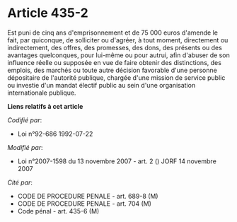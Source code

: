 # Article 435-2

Est puni de cinq ans d'emprisonnement et de 75 000 euros d'amende le fait, par quiconque, de solliciter ou d'agréer, à tout
moment, directement ou indirectement, des offres, des promesses, des dons, des présents ou des avantages quelconques, pour
lui-même ou pour autrui, afin d'abuser de son influence réelle ou supposée en vue de faire obtenir des distinctions, des
emplois, des marchés ou toute autre décision favorable d'une personne dépositaire de l'autorité publique, chargée d'une
mission de service public ou investie d'un mandat électif public au sein d'une organisation internationale publique.

**Liens relatifs à cet article**

_Codifié par_:

  - Loi n°92-686 1992-07-22

_Modifié par_:

  - Loi n°2007-1598 du 13 novembre 2007 - art. 2 () JORF 14 novembre 2007

_Cité par_:

  - CODE DE PROCEDURE PENALE - art. 689-8 (M)
  - CODE DE PROCEDURE PENALE - art. 704 (M)
  - Code pénal - art. 435-6 (M)
